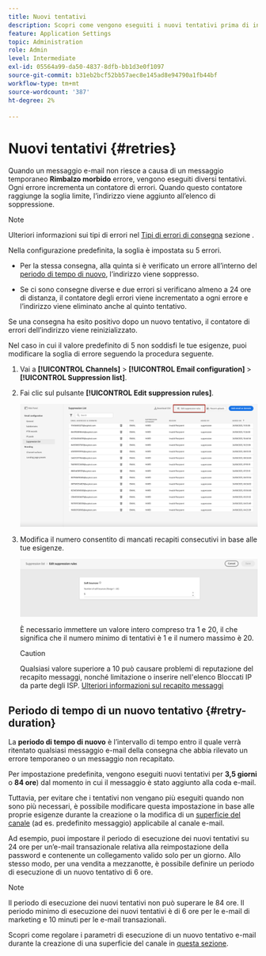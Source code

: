 ```yaml
---
title: Nuovi tentativi
description: Scopri come vengono eseguiti i nuovi tentativi prima di inviare un indirizzo all’elenco di soppressione
feature: Application Settings
topic: Administration
role: Admin
level: Intermediate
exl-id: 05564a99-da50-4837-8dfb-bb1d3e0f1097
source-git-commit: b31eb2bcf52bb57aec8e145ad8e94790a1fb44bf
workflow-type: tm+mt
source-wordcount: '387'
ht-degree: 2%

---
```


# Nuovi tentativi {#retries}

Quando un messaggio e-mail non riesce a causa di un messaggio temporaneo **Rimbalzo morbido** errore, vengono eseguiti diversi tentativi. Ogni errore incrementa un contatore di errori. Quando questo contatore raggiunge la soglia limite, l’indirizzo viene aggiunto all’elenco di soppressione.

>[!NOTE]
>
>Ulteriori informazioni sui tipi di errori nel [Tipi di errori di consegna](../reports/suppression-list.md#delivery-failures) sezione .

Nella configurazione predefinita, la soglia è impostata su 5 errori.

* Per la stessa consegna, alla quinta si è verificato un errore all’interno del [periodo di tempo di nuovo](#retry-duration), l’indirizzo viene soppresso.

* Se ci sono consegne diverse e due errori si verificano almeno a 24 ore di distanza, il contatore degli errori viene incrementato a ogni errore e l’indirizzo viene eliminato anche al quinto tentativo.

Se una consegna ha esito positivo dopo un nuovo tentativo, il contatore di errori dell’indirizzo viene reinizializzato.

Nel caso in cui il valore predefinito di 5 non soddisfi le tue esigenze, puoi modificare la soglia di errore seguendo la procedura seguente.

1. Vai a **[!UICONTROL Channels]** > **[!UICONTROL Email configuration]** > **[!UICONTROL Suppression list]**.

1. Fai clic sul pulsante **[!UICONTROL Edit suppression rules]**.

   ![](assets/suppression-list-edit-retries.png)

1. Modifica il numero consentito di mancati recapiti consecutivi in base alle tue esigenze.

   ![](assets/suppression-list-edit-soft-bounces.png)

   È necessario immettere un valore intero compreso tra 1 e 20, il che significa che il numero minimo di tentativi è 1 e il numero massimo è 20.

   >[!CAUTION]
   >
   >Qualsiasi valore superiore a 10 può causare problemi di reputazione del recapito messaggi, nonché limitazione o inserire nell&#39;elenco Bloccati IP da parte degli ISP. [Ulteriori informazioni sul recapito messaggi](../reports/deliverability.md)

## Periodo di tempo di un nuovo tentativo {#retry-duration}

La **periodo di tempo di nuovo** è l’intervallo di tempo entro il quale verrà ritentato qualsiasi messaggio e-mail della consegna che abbia rilevato un errore temporaneo o un messaggio non recapitato.

Per impostazione predefinita, vengono eseguiti nuovi tentativi per **3,5 giorni** o **84 ore**) dal momento in cui il messaggio è stato aggiunto alla coda e-mail.

Tuttavia, per evitare che i tentativi non vengano più eseguiti quando non sono più necessari, è possibile modificare questa impostazione in base alle proprie esigenze durante la creazione o la modifica di un [superficie del canale](channel-surfaces.md) (ad es. predefinito messaggio) applicabile al canale e-mail.

Ad esempio, puoi impostare il periodo di esecuzione dei nuovi tentativi su 24 ore per un’e-mail transazionale relativa alla reimpostazione della password e contenente un collegamento valido solo per un giorno. Allo stesso modo, per una vendita a mezzanotte, è possibile definire un periodo di esecuzione di un nuovo tentativo di 6 ore.

>[!NOTE]
>
>Il periodo di esecuzione dei nuovi tentativi non può superare le 84 ore. Il periodo minimo di esecuzione dei nuovi tentativi è di 6 ore per le e-mail di marketing e 10 minuti per le e-mail transazionali.

Scopri come regolare i parametri di esecuzione di un nuovo tentativo e-mail durante la creazione di una superficie del canale in [questa sezione](channel-surfaces.md#create-channel-surface).

